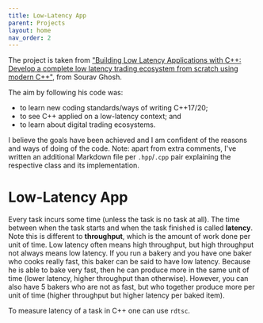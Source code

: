 ```yaml
---
title: Low-Latency App
parent: Projects
layout: home
nav_order: 2
---
```



The project is taken from ["Building Low Latency Applications with C++: Develop a complete low latency trading ecosystem from scratch using modern C++"](https://www.packtpub.com/en-us/product/building-low-latency-applications-with-c-9781837639359), from Sourav Ghosh.

The aim by following his code was:
* to learn new coding standards/ways of writing C++17/20;
* to see C++ applied on a low-latency context; and
* to learn about digital trading ecosystems.

I believe the goals have been achieved and I am confident of the reasons and ways of doing of the code.
Note: apart from extra comments, I've written an additional Markdown file per `.hpp`/`.cpp` pair explaining the respective class and its implementation.

# Low-Latency App
Every task incurs some time (unless the task is no task at all). The time between when the task starts and when the task finished is called **latency**. Note this is different to **throughput**, which is the amount of work done per unit of time. Low latency often means high throughput, but high throughput not always means low latency. If you run a bakery and you have one baker who cooks really fast, this baker can be said to have low latency. Because he is able to bake very fast, then he can produce more in the same unit of time (lower latency, higher throughput than otherwise). However, you can also have 5 bakers who are not as fast, but who together produce more per unit of time (higher throughput but higher latency per baked item).

To measure latency of a task in C++ one can use `rdtsc`. 